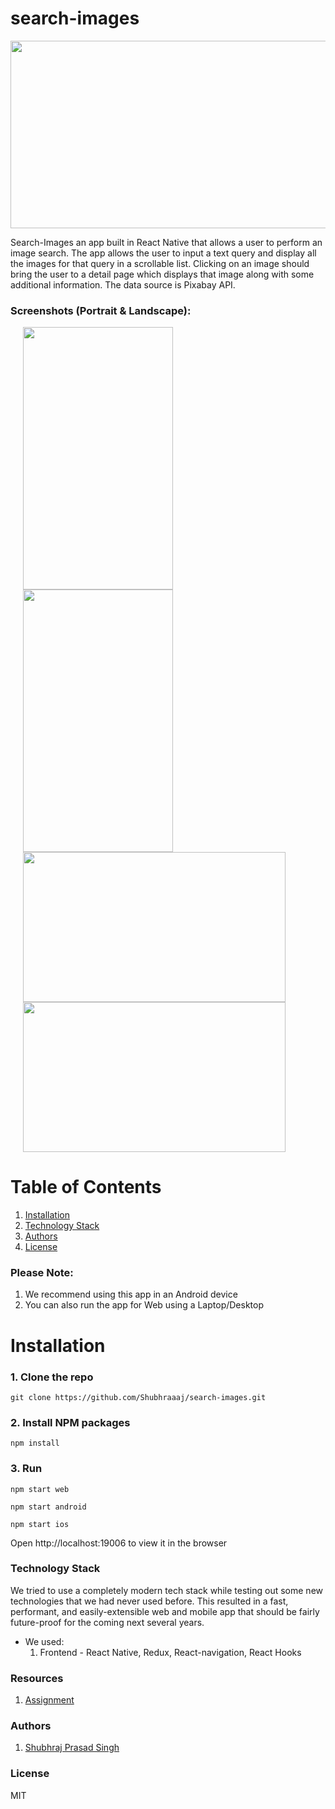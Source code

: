 # search-images



<img src="https://cdn.pixabay.com/photo/2019/01/23/21/16/pixabay-3951079_960_720.png" width="600" height="300">


Search-Images an app built in React Native that allows a user to perform an image search. 
The app allows the user to input a text query and display all the images for that query in a scrollable list. 
Clicking on an image should bring the user to a detail page which displays that image along with some additional information. 
The data source is Pixabay API.

### Screenshots (Portrait & Landscape):
<img src="https://user-images.githubusercontent.com/24857974/163854809-40517aba-9ee8-4a04-9ecc-3a13d138e398.jpg" height="420" width="240" hspace="20">
<img src="https://user-images.githubusercontent.com/24857974/163854828-bda0f878-3740-48df-a15c-c1bd64cb0e5b.jpg" height="420" width="240" hspace="20">
<img src="https://user-images.githubusercontent.com/24857974/163854764-6906ce09-2aad-4db4-b792-12a1e372f247.jpg" height="240" width="420" hspace="20">
<img src="https://user-images.githubusercontent.com/24857974/163854861-0cec5904-3171-44c8-a757-90beb44d8bc9.jpg" height="240" width="420" hspace="20">

# Table of Contents
1. [Installation](https://github.com/Shubhraaaj/search-images/blob/master/README.md#installation)
2. [Technology Stack](https://github.com/Shubhraaaj/search-images/blob/master/README.md#technology-stack)
3. [Authors](https://github.com/Shubhraaaj/search-images/blob/master/README.md#technology-stack)
4. [License](https://github.com/Shubhraaaj/search-images/blob/master/README.md#technology-stack)

### Please Note:
 1. We recommend using this app in an Android device 
 2. You can also run the app for Web using a Laptop/Desktop


# Installation
### 1. Clone the repo
```git clone https://github.com/Shubhraaaj/search-images.git``` 

### 2. Install NPM packages

```npm install```

### 3. Run
```npm start web```

```npm start android```

```npm start ios```

Open http://localhost:19006 to view it in the browser

### Technology Stack
We tried to use a completely modern tech stack while testing out some new technologies that we had never used before. This resulted in a fast, performant, and easily-extensible web and mobile app that should be fairly future-proof for the coming next several years. 
* We used:
     1. Frontend - React Native, Redux, React-navigation, React Hooks

### Resources
 1. [Assignment](https://docs.google.com/document/d/1pWqU8a_DClZcEDwDcA3mTyTPAvgK1X4dDdGM1S2dTS8/edit?usp=sharing)

### Authors
 1. [Shubhraj Prasad Singh](https://github.com/Shubhraaaj)

### License
MIT

